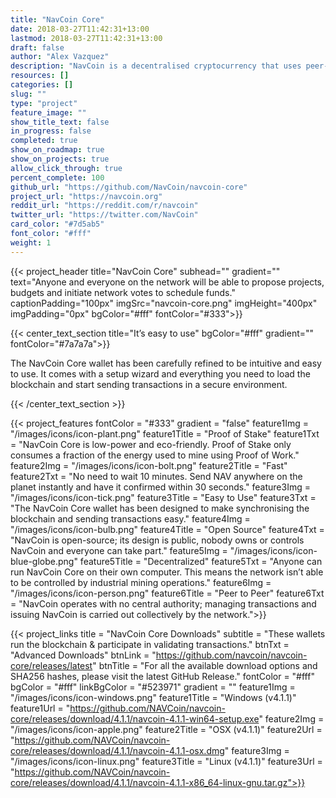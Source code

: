```yaml
---
title: "NavCoin Core"
date: 2018-03-27T11:42:31+13:00
lastmod: 2018-03-27T11:42:31+13:00
draft: false
author: "Alex Vazquez"
description: "NavCoin is a decentralised cryptocurrency that uses peer-to-peer technology to operate with no central authority or banks; managing transactions and the issuing of NavCoin is carried out collectively by the network."
resources: []
categories: []
slug: ""
type: "project"
feature_image: ""
show_title_text: false
in_progress: false
completed: true
show_on_roadmap: true
show_on_projects: true
allow_click_through: true
percent_complete: 100
github_url: "https://github.com/NavCoin/navcoin-core"
project_url: "https://navcoin.org"
reddit_url: "https://reddit.com/r/navcoin"
twitter_url: "https://twitter.com/NavCoin"
card_color: "#7d5ab5"
font_color: "#fff"
weight: 1
---
```


{{< project_header
    title="NavCoin Core"
    subhead=""
    gradient=""
    text="Anyone and everyone on the network will be able to propose projects, budgets and initiate network votes to schedule funds."
    captionPadding="100px"
    imgSrc="navcoin-core.png"
    imgHeight="400px"
    imgPadding="0px"
    bgColor="#fff"
    fontColor="#333">}}


{{< center_text_section
    title="It’s easy to use"
    bgColor="#fff"
    gradient=""
    fontColor="#7a7a7a">}}
    <p>The NavCoin Core wallet has been carefully refined to be intuitive and easy to use. It comes with a setup wizard and everything you need to load the blockchain and start sending transactions in a secure environment.</p>
{{< /center_text_section >}}



{{< project_features
    fontColor = "#333"
    gradient = "false"
    feature1Img = "/images/icons/icon-plant.png"
    feature1Title = "Proof of Stake"
    feature1Txt = "NavCoin Core is low-power and eco-friendly. Proof of Stake only consumes a fraction of the energy used to mine using Proof of Work."
    feature2Img = "/images/icons/icon-bolt.png"
    feature2Title = "Fast"
    feature2Txt = "No need to wait 10 minutes. Send NAV anywhere on the planet instantly and have it confirmed within 30 seconds."
    feature3Img = "/images/icons/icon-tick.png"
    feature3Title = "Easy to Use"
    feature3Txt = "The NavCoin Core wallet has been designed to make synchronising the blockchain and sending transactions easy."
    feature4Img = "/images/icons/icon-bulb.png"
    feature4Title = "Open Source"
    feature4Txt = "NavCoin is open-source; its design is public, nobody owns or controls NavCoin and everyone can take part."
    feature5Img = "/images/icons/icon-blue-globe.png"
    feature5Title = "Decentralized"
    feature5Txt = "Anyone can run NavCoin Core on their own computer. This means the network isn’t able to be controlled by industrial mining operations."
    feature6Img = "/images/icons/icon-person.png"
    feature6Title = "Peer to Peer"
    feature6Txt = "NavCoin operates with no central authority; managing transactions and issuing NavCoin is carried out collectively by the network.">}}

{{< project_links
    title = "NavCoin Core Downloads"
    subtitle = "These wallets run the blockchain & participate in validating transactions."
    btnTxt = "Advanced Downloads"
    btnLink = "https://github.com/navcoin/navcoin-core/releases/latest"
    btnTitle = "For all the available download options and SHA256 hashes, please visit the latest GitHub Release."
    fontColor = "#fff"
    bgColor = "#fff"
    linkBgColor = "#523971"
    gradient = ""
    feature1Img = "/images/icons/icon-windows.png"
    feature1Title = "Windows (v4.1.1)"
    feature1Url = "https://github.com/NAVCoin/navcoin-core/releases/download/4.1.1/navcoin-4.1.1-win64-setup.exe"
    feature2Img = "/images/icons/icon-apple.png"
    feature2Title = "OSX (v4.1.1)"
    feature2Url = "https://github.com/NAVCoin/navcoin-core/releases/download/4.1.1/navcoin-4.1.1-osx.dmg"
    feature3Img = "/images/icons/icon-linux.png"
    feature3Title = "Linux (v4.1.1)"
    feature3Url = "https://github.com/NAVCoin/navcoin-core/releases/download/4.1.1/navcoin-4.1.1-x86_64-linux-gnu.tar.gz">}}
